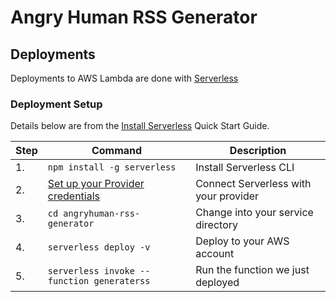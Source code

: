 # Angry Human RSS Generator

## Deployments

Deployments to AWS Lambda are done with [Serverless](https://serverless.com/)

### Deployment Setup

Details below are from the [Install Serverless](https://github.com/serverless/serverless#quick-start) Quick Start Guide.

| **Step** | **Command** |**Description**|
|---|-------|------|
|  1.  | `npm install -g serverless` | Install Serverless CLI  |
|  2.  | [Set up your Provider credentials](https://github.com/serverless/serverless/blob/master/docs/02-providers/aws/01-setup.md) | Connect Serverless with your provider |
|  3.  | `cd angryhuman-rss-generator` | Change into your service directory  |
|  4.  | `serverless deploy -v` | Deploy to your AWS account  |
|  5.  | `serverless invoke --function generaterss` | Run the function we just deployed  |
